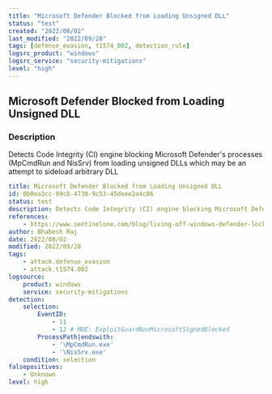 ```yaml
---
title: "Microsoft Defender Blocked from Loading Unsigned DLL"
status: "test"
created: "2022/08/02"
last_modified: "2022/09/28"
tags: [defense_evasion, t1574_002, detection_rule]
logsrc_product: "windows"
logsrc_service: "security-mitigations"
level: "high"
---
```


## Microsoft Defender Blocked from Loading Unsigned DLL

### Description

Detects Code Integrity (CI) engine blocking Microsoft Defender's processes (MpCmdRun and NisSrv) from loading unsigned DLLs which may be an attempt to sideload arbitrary DLL

```yml
title: Microsoft Defender Blocked from Loading Unsigned DLL
id: 0b0ea3cc-99c8-4730-9c53-45deee2a4c86
status: test
description: Detects Code Integrity (CI) engine blocking Microsoft Defender's processes (MpCmdRun and NisSrv) from loading unsigned DLLs which may be an attempt to sideload arbitrary DLL
references:
    - https://www.sentinelone.com/blog/living-off-windows-defender-lockbit-ransomware-sideloads-cobalt-strike-through-microsoft-security-tool
author: Bhabesh Raj
date: 2022/08/02
modified: 2022/09/28
tags:
    - attack.defense_evasion
    - attack.t1574.002
logsource:
    product: windows
    service: security-mitigations
detection:
    selection:
        EventID:
            - 11
            - 12 # MDE: ExploitGuardNonMicrosoftSignedBlocked
        ProcessPath|endswith:
            - '\MpCmdRun.exe'
            - '\NisSrv.exe'
    condition: selection
falsepositives:
    - Unknown
level: high

```
